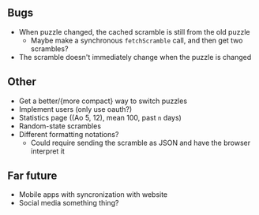 ## Bugs

 * When puzzle changed, the cached scramble is still from the old puzzle
   * Maybe make a synchronous `fetchScramble` call, and then get two scrambles?
 * The scramble doesn't immediately change when the puzzle is changed

## Other

 * Get a better/{more compact} way to switch puzzles
 * Implement users (only use oauth?)
 * Statistics page ((Ao 5, 12), mean 100, past `n` days)
 * Random-state scrambles
 * Different formatting notations?
   * Could require sending the scramble as JSON and have the browser interpret it

## Far future

 * Mobile apps with syncronization with website
 * Social media something thing?
